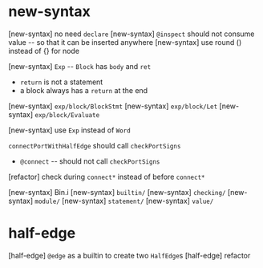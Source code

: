 # new-syntax

[new-syntax] no need `declare`
[new-syntax] `@inspect` should not consume value -- so that it can be inserted anywhere
[new-syntax] use round () instead of {} for node

[new-syntax] `Exp` -- `Block` has `body` and `ret`

- `return` is not a statement
- a block always has a `return` at the end

[new-syntax] `exp/block/BlockStmt`
[new-syntax] `exp/block/Let`
[new-syntax] `exp/block/Evaluate`

[new-syntax] use `Exp` instead of `Word`


`connectPortWithHalfEdge` should call `checkPortSigns`

- `@connect` -- should not call `checkPortSigns`

[refactor] check during `connect*` instead of before `connect*`

[new-syntax] Bin.i
[new-syntax] `builtin/`
[new-syntax] `checking/`
[new-syntax] `module/`
[new-syntax] `statement/`
[new-syntax] `value/`

# half-edge

[half-edge] `@edge` as a builtin to create two `HalfEdge`s
[half-edge] refactor
